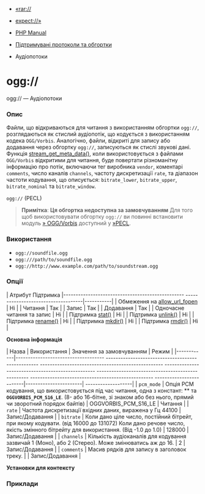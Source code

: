 - [«rar://](wrappers.rar.md)
- [expect://»](wrappers.expect.md)

- [PHP Manual](index.md)
- [Підтримувані протоколи та обгортки](wrappers.md)
- Аудіопотоки

# ogg://

ogg:// — Аудіопотоки

### Опис

Файли, що відкриваються для читання з використанням обгортки `ogg://`,
розглядаються як стислий аудіопотік, що кодується з використанням
кодека `OGG/Vorbis`. Аналогічно, файли, відкриті для запису або
додавання через обгортку `ogg://`, записуються як стислі звукові
дані. Функція
[stream_get_meta_data()](function.stream-get-meta-data.md), коли
використовується з файлами `OGG/Vorbis` відкритими для читання, буде
повертати різноманітну інформацію про потік, включаючи тег виробника
`vendor`, коментарі `comments`, число каналів `channels`, частоту
дискретизації `rate`, та діапазон частоти кодування, що описується:
`bitrate_lower`, `bitrate_upper`, `bitrate_nominal` та `bitrate_window`.

`ogg://` (PECL)

> **Примітка**: **Ця обгортка недоступна за замовчуванням**
> Для того щоб використовувати обгортку `ogg://` ви повинні встановити
> модуль [» OGG/Vorbis](https://pecl.php.net/package/oggvorbis)
> доступний у [»PECL](https://pecl.php.net/).

### Використання

- `ogg://soundfile.ogg`
- `ogg:///path/to/soundfile.ogg`
- `ogg://http://www.example.com/path/to/soundstream.ogg`

### Опції

| Атрибут Підтримка
|------------------------------------------------- ------------------------------------|-----------|
| Обмеження на [allow_url_fopen](filesystem.configuration.md#ini.allow-url-fopen) | Ні |
| Читання | Так |
| Запис | Так |
| Додавання | Так |
| Одночасне читання та запис | Ні |
| Підтримка [stat()](function.stat.md) | Ні |
| Підтримка [unlink()](function.unlink.md) | Ні |
| Підтримка [rename()](function.rename.md) | Ні |
| Підтримка [mkdir()](function.mkdir.md) | Ні |
| Підтримка [rmdir()](function.rmdir.md) | Ні |

**Основна інформація**

| Назва | Використання | Значення за замовчуванням | Режим |
|------------|------------------------------------ -------------------------------------------------- -------------------------------------------------- -------------------------------------------------- -------------------------------------------------- -------------------------------------------------- -------------------------|-----------------------| -------------------|
| `pcm_mode` | Опція PCM кодування, що використовується під час читання, одна з констант: ** та **`OGGVORBIS_PCM_S16_LE`**. (8- або 16-бітне, зі знаком або без нього, прямий чи зворотний порядок байтів) | OGGVORBIS_PCM_S16_LE | Читання |
| `rate` | Частота дискретизації вхідних даних, виражена у Гц 44100 | Запис/Додавання |
| `bitrate` | Коли дано ціле число, постійний бітрейт, при якому кодувати. (від 16000 до 131072) Коли дано речове число, якість змінного бітрейту для використання. (Від -1.0 до 1.0) | 128000 | Запис/Додавання |
| `channels` | Кількість аудіоканалів для кодування зазвичай 1 (Моно), або 2 (Стерео). Може змінюватись аж до 16. | 2 | Запис/Додавання |
| `comments` | Масив рядків для запису в заголовок треку. | | Запис/Додавання |

**Установки для контексту**

### Приклади
